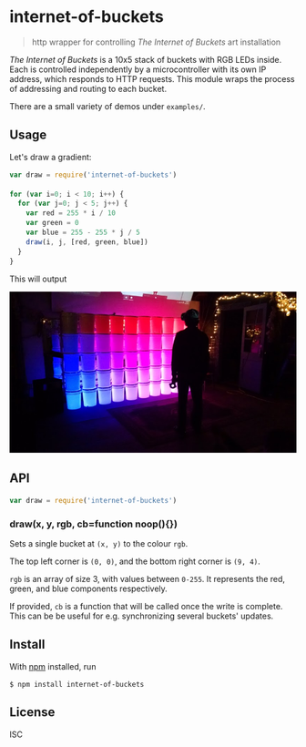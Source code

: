 # internet-of-buckets

> http wrapper for controlling *The Internet of Buckets* art installation

*The Internet of Buckets* is a 10x5 stack of buckets with RGB LEDs inside. Each
is controlled independently by a microcontroller with its own IP address, which
responds to HTTP requests. This module wraps the process of addressing and
routing to each bucket.

There are a small variety of demos under `examples/`.

## Usage

Let's draw a gradient:

```js
var draw = require('internet-of-buckets')

for (var i=0; i < 10; i++) {
  for (var j=0; j < 5; j++) {
    var red = 255 * i / 10
    var green = 0
    var blue = 255 - 255 * j / 5
    draw(i, j, [red, green, blue])
  }
}
```

This will output

<img src="gradient.jpg"/>

## API

```js
var draw = require('internet-of-buckets')
```

### draw(x, y, rgb, cb=function noop(){})

Sets a single bucket at `(x, y)` to the colour `rgb`.

The top left corner is `(0, 0)`, and the bottom right corner is `(9, 4)`.

`rgb` is an array of size 3, with values between `0-255`. It represents the red,
green, and blue components respectively.

If provided, `cb` is a function that will be called once the write is complete.
This can be be useful for e.g. synchronizing several buckets' updates.


## Install

With [npm](https://npmjs.org/) installed, run

```
$ npm install internet-of-buckets
```

## License

ISC

